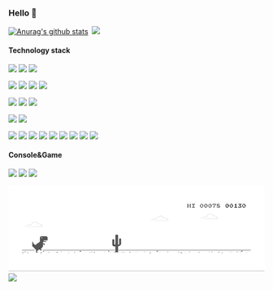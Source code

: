 ### Hello 👋

[![Anurag's github stats](https://github-readme-stats.vercel.app/api?username=piaohan&show_icons=true&theme=onedark)](https://github.com/piaohan)&ensp;[![](http://antzuhl.cn:4000/get/@piaohan.readme)](https://github.com/piaohan)


#### Technology stack
[![](https://img.shields.io/badge/-Linux-fcc624?style=flat-square&logo=linux&logoColor=white)]()
[![](https://img.shields.io/badge/-macOS-292e33?style=flat-square&logo=apple&logoColor=ffffff)]()
[![](https://img.shields.io/badge/-Windows-2376bc?style=flat-square&logo=windows&logoColor=ffffff)]()

[![](https://img.shields.io/badge/-Java-007396?style=flat-square&logo=java&logoColor=ffffff)]()
[![](https://img.shields.io/badge/-PHP-777BB4?style=flat-square&logo=PHP&logoColor=ffffff)]()
[![](https://img.shields.io/badge/-Python-3776AB?style=flat-square&logo=python&logoColor=ffffff)]()
[![](https://img.shields.io/badge/-go-00ADD8?style=flat-square&logo=go&logoColor=ffffff)]()

[![](https://img.shields.io/badge/-Redis-dc382d?style=flat-square&logo=redis&logoColor=white)]()
[![](https://img.shields.io/badge/-MongoDB-47A248?style=flat-square&logo=MongoDB&logoColor=white)]()
[![](https://img.shields.io/badge/-MySQL-003545?style=flat-square&logo=mysql&logoColor=white)]()

[![](https://img.shields.io/badge/-Vagrant-1563FF?style=flat-square&logo=vagrant&logoColor=ffffff)]()
[![](https://img.shields.io/badge/-Docker-2496ED?style=flat-square&logo=docker&logoColor=ffffff)]()

[![](https://img.shields.io/badge/-HTML5-E34F26?style=flat-square&logo=html5&logoColor=white)]()
[![](https://img.shields.io/badge/-CSS3-1572B6?style=flat-square&logo=css3&logoColor=white)]()
[![](https://img.shields.io/badge/-JavaScript-f7e018?style=flat-square&logo=javascript&logoColor=white)]()
[![](https://img.shields.io/badge/-Vue.js-4fc08d?style=flat-square&logo=vue.js&logoColor=ffffff)]()
[![](https://img.shields.io/badge/-Git-f05032?style=flat-square&logo=git&logoColor=white)]()
[![](https://img.shields.io/badge/-ElasticSearch-005571?style=flat-square&logo=elasticsearch&logoColor=white)]()
[![](https://img.shields.io/badge/-Node.js-43853d?style=flat-square&logo=node.js&logoColor=ffffff)]()
[![](https://img.shields.io/badge/-NPM-cb3837?style=flat-square&logo=npm&logoColor=white)]()
[![](https://img.shields.io/badge/-Nginx-269539?style=flat-square&logo=nginx&logoColor=ffffff)]()





#### Console&Game

[![](https://img.shields.io/badge/-Nintendo%20Switch-D12228?style=flat-square&logo=nintendo%20switch&logoColor=ffffff)]()
[![](https://img.shields.io/badge/-Xbox-107C10?style=flat-square&logo=xbox&logoColor=ffffff)]()
[![](https://img.shields.io/badge/Steam-171a21?style=flat-square&logo=steam&logoColor=ffffff)](https://steamcommunity.com/profiles/76561198098555115/)


![image](https://github.com/piaohan/piaohan/blob/main/dino.gif)
<img src="https://wakatime.com/share/@b7f93d9a-207f-4f28-9f5a-33772a2eeead/168442ae-c806-4054-95d5-258d274b513e.svg" width=60% />

